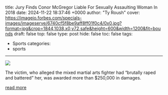 title: Jury Finds Conor McGregor Liable For Sexually Assaulting Woman In 2018
date: 2024-11-22 18:37:46 +0000
author: "Ty Roush"
cover: https://imageio.forbes.com/specials-images/imageserve/6740cf5f8be9aff8ff01f0c4/0x0.jpg?format=jpg&crop=1844,1038,x0,y72,safe&height=600&width=1200&fit=bounds
draft: false
top: false
type: post
hide: false
toc: false
tags:
  - Sports
categories:
  - sports
---

![](https://imageio.forbes.com/specials-images/imageserve/6740cf5f8be9aff8ff01f0c4/0x0.jpg?format=jpg&crop=1844,1038,x0,y72,safe&height=600&width=1200&fit=bounds)

The victim, who alleged the mixed martial arts fighter had “brutally raped and battered” her, was awarded more than $250,000 in damages.

[read more](https://www.forbes.com/sites/tylerroush/2024/11/22/jury-finds-conor-mcgregor-liable-for-sexually-assaulting-woman-in-2018/)
